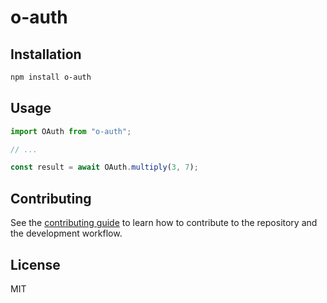 # o-auth

 

## Installation

```sh
npm install o-auth
```

## Usage

```js
import OAuth from "o-auth";

// ...

const result = await OAuth.multiply(3, 7);
```

## Contributing

See the [contributing guide](CONTRIBUTING.md) to learn how to contribute to the repository and the development workflow.

## License

MIT
